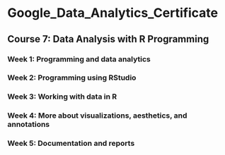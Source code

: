 # Google_Data_Analytics_Certificate
## Course 7: Data Analysis with R Programming
### Week 1: Programming and data analytics
### Week 2: Programming using RStudio
### Week 3: Working with data in R
### Week 4: More about visualizations, aesthetics, and annotations
### Week 5: Documentation and reports
